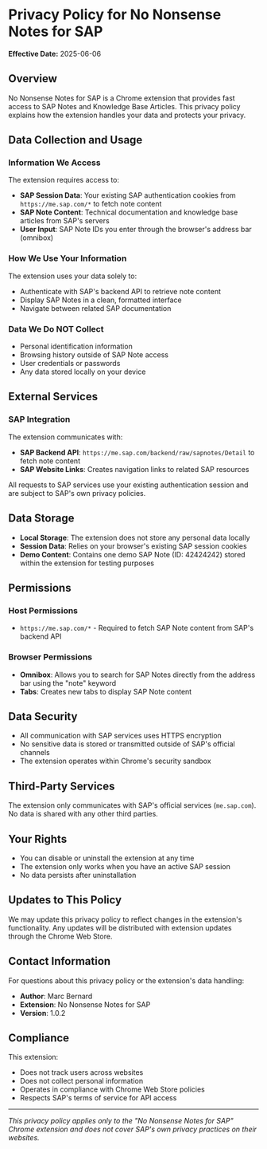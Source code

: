 # Privacy Policy for No Nonsense Notes for SAP

**Effective Date:** 2025-06-06

## Overview

No Nonsense Notes for SAP is a Chrome extension that provides fast access to SAP Notes and Knowledge Base Articles. This privacy policy explains how the extension handles your data and protects your privacy.

## Data Collection and Usage

### Information We Access

The extension requires access to:
- **SAP Session Data**: Your existing SAP authentication cookies from `https://me.sap.com/*` to fetch note content
- **SAP Note Content**: Technical documentation and knowledge base articles from SAP's servers
- **User Input**: SAP Note IDs you enter through the browser's address bar (omnibox)

### How We Use Your Information

The extension uses your data solely to:
- Authenticate with SAP's backend API to retrieve note content
- Display SAP Notes in a clean, formatted interface
- Navigate between related SAP documentation

### Data We Do NOT Collect

- Personal identification information
- Browsing history outside of SAP Note access
- User credentials or passwords
- Any data stored locally on your device

## External Services

### SAP Integration

The extension communicates with:
- **SAP Backend API**: `https://me.sap.com/backend/raw/sapnotes/Detail` to fetch note content
- **SAP Website Links**: Creates navigation links to related SAP resources

All requests to SAP services use your existing authentication session and are subject to SAP's own privacy policies.

## Data Storage

- **Local Storage**: The extension does not store any personal data locally
- **Session Data**: Relies on your browser's existing SAP session cookies
- **Demo Content**: Contains one demo SAP Note (ID: 42424242) stored within the extension for testing purposes

## Permissions

### Host Permissions
- `https://me.sap.com/*` - Required to fetch SAP Note content from SAP's backend API

### Browser Permissions
- **Omnibox**: Allows you to search for SAP Notes directly from the address bar using the "note" keyword
- **Tabs**: Creates new tabs to display SAP Note content

## Data Security

- All communication with SAP services uses HTTPS encryption
- No sensitive data is stored or transmitted outside of SAP's official channels
- The extension operates within Chrome's security sandbox

## Third-Party Services

The extension only communicates with SAP's official services (`me.sap.com`). No data is shared with any other third parties.

## Your Rights

- You can disable or uninstall the extension at any time
- The extension only works when you have an active SAP session
- No data persists after uninstallation

## Updates to This Policy

We may update this privacy policy to reflect changes in the extension's functionality. Any updates will be distributed with extension updates through the Chrome Web Store.

## Contact Information

For questions about this privacy policy or the extension's data handling:
- **Author**: Marc Bernard
- **Extension**: No Nonsense Notes for SAP
- **Version**: 1.0.2

## Compliance

This extension:
- Does not track users across websites
- Does not collect personal information
- Operates in compliance with Chrome Web Store policies
- Respects SAP's terms of service for API access

---

*This privacy policy applies only to the "No Nonsense Notes for SAP" Chrome extension and does not cover SAP's own privacy practices on their websites.* 